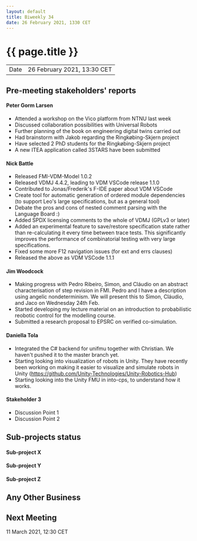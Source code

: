 ```yaml
---
layout: default
title: Biweekly 34
date: 26 February 2021, 1330 CET
---
```


<script src="https://code.jquery.com/jquery-1.11.1.min.js">
</script>
<script src="/javascripts/edit.js"></script>
<script>setEditButonNm();</script>

# {{ page.title }}

|||
|---|---|
| Date | 26 February 2021, 13:30 CET |


## Pre-meeting stakeholders' reports

<!-- Please keep in mind that the minutes are publicly available.-->

#### Peter Gorm Larsen
* Attended a workshop on the Vico platform from NTNU last week
* Discussed collaboration possibilities with Universal Robots
* Further planning of the book on engineering digital twins carried out
* Had brainstorm with Jakob regarding the Ringkøbing-Skjern project
* Have selected 2 PhD students for the Ringkøbing-Skjern project
* A new ITEA application called 3STARS have been submitted

#### Nick Battle
* Released FMI-VDM-Model 1.0.2
* Released VDMJ 4.4.2, leading to VDM VSCode release 1.1.0
* Contributed to Jonas/Frederik's F-IDE paper about VDM VSCode
* Create tool for automatic generation of ordered module dependencies (to support Leo's large specifications, but as a general tool)
* Debate the pros and cons of nested comment parsing with the Language Board :)
* Added SPDX licensing comments to the whole of VDMJ (GPLv3 or later)
* Added an experimental feature to save/restore specification state rather than re-calculating it every time between trace tests. This significantly improves the performance of combinatorial testing with very large specifications.
* Fixed some more F12 navigation issues (for ext and errs clauses)
* Released the above as VDM VSCode 1.1.1

#### Jim Woodcock
* Making progress with Pedro Ribeiro, Simon, and Cláudio on an abstract characterisation of step revision in FMI. Pedro and I have a description using angelic nondeterminism. We will present this to Simon, Cláudio, and Jaco on Wednesday 24th Feb.
* Started developing my lecture material on an introduction to probabilistic reobotic control for the modelling course.
* Submitted a research proposal to EPSRC on verified co-simulation.

#### Daniella Tola
* Integrated the C# backend for unifmu together with Christian. We haven't pushed it to the master branch yet.
* Starting looking into visualization of robots in Unity. They have recently been working on making it easier to visualize and simulate robots in Unity (https://github.com/Unity-Technologies/Unity-Robotics-Hub)
* Starting looking into the Unity FMU in into-cps, to understand how it works. 

#### Stakeholder 3
* Discussion Point 1
* Discussion Point 2

## Sub-projects status

#### Sub-project X

#### Sub-project Y

#### Sub-project Z

##  Any Other Business

Next Meeting
------------

11 March 2021, 12:30 CET


<div id="edit_page_div"></div>
